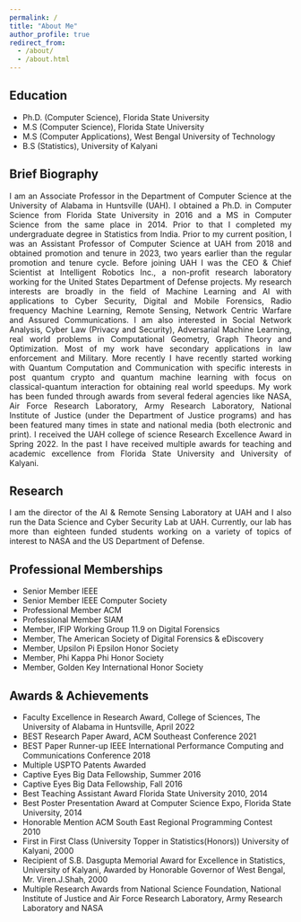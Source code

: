 ```yaml
---
permalink: /
title: "About Me"
author_profile: true
redirect_from: 
  - /about/
  - /about.html
---
```


## Education
* Ph.D. (Computer Science), Florida State University
* M.S (Computer Science), Florida State University
* M.S (Computer Applications), West Bengal University of Technology
* B.S (Statistics), University of Kalyani

## Brief Biography
<div style="text-align: justify;">
I am an Associate Professor in the Department of Computer Science at the University of Alabama in Huntsville (UAH). I 
obtained a Ph.D. in Computer Science from Florida State University in 2016 and a MS in Computer Science from the same 
place in 2014. Prior to that I completed my undergraduate degree in Statistics from India. Prior to my current position, 
I was an Assistant Professor of Computer Science at UAH from 2018 and obtained promotion and tenure in 2023, two years 
earlier than the regular promotion and tenure cycle. Before joining UAH I was the CEO & Chief Scientist at Intelligent 
Robotics Inc., a non-profit research laboratory working for the United States Department of Defense projects. My 
research interests are broadly in the field of Machine Learning and AI with applications to Cyber Security, Digital and 
Mobile Forensics, Radio frequency Machine Learning, Remote Sensing, Network Centric Warfare and Assured Communications. 
I am also interested in Social Network Analysis, Cyber Law (Privacy and Security), Adversarial Machine Learning, real 
world problems in Computational Geometry, Graph Theory and Optimization. Most of my work have secondary applications in 
law enforcement and Military. More recently I have recently started working with Quantum Computation and Communication 
with specific interests in post quantum crypto and quantum machine learning with focus on classical-quantum interaction 
for obtaining real world speedups. My work has been funded through awards from several federal agencies like NASA, Air 
Force Research Laboratory, Army Research Laboratory, National Institute of Justice (under the Department of Justice 
programs) and has been featured many times in state and national media (both electronic and print). I received the UAH 
college of science Research Excellence Award in Spring 2022. In the past I have received multiple awards for teaching 
and academic excellence from Florida State University and University of Kalyani.
</div>

## Research
<div style="text-align: justify;">
I am the director of the AI & Remote Sensing Laboratory at UAH and I also run the Data Science and Cyber Security 
Lab at UAH. Currently, our lab has more than eighteen funded students working on a variety of topics of interest to 
NASA and the US Department of Defense.
</div>

## Professional Memberships

* Senior Member IEEE
* Senior Member IEEE Computer Society
* Professional Member ACM
* Professional Member SIAM
* Member, IFIP Working Group 11.9 on Digital Forensics
* Member, The American Society of Digital Forensics & eDiscovery
* Member, Upsilon Pi Epsilon Honor Society
* Member, Phi Kappa Phi Honor Society
* Member, Golden Key International Honor Society

## Awards & Achievements

* Faculty Excellence in Research Award, College of Sciences, The University of Alabama in Huntsville, April 2022
* BEST Research Paper Award, ACM Southeast Conference 2021
* BEST Paper Runner-up IEEE International Performance Computing and Communications Conference 2018
* Multiple USPTO Patents Awarded 
* Captive Eyes Big Data Fellowship, Summer 2016
* Captive Eyes Big Data Fellowship, Fall 2016
* Best Teaching Assistant Award Florida State University 2010, 2014
* Best Poster Presentation Award at Computer Science Expo, Florida State University, 2014
* Honorable Mention ACM South East Regional Programming Contest 2010
* First in First Class (University Topper in Statistics(Honors)) University of Kalyani, 2000
* Recipient of S.B. Dasgupta Memorial Award for Excellence in Statistics, University of Kalyani, Awarded by Honorable Governor of West Bengal,  Mr. Viren.J.Shah, 2000
* Multiple Research Awards from National Science Foundation, National Institute of Justice and Air Force Research Laboratory, Army Research Laboratory and NASA
